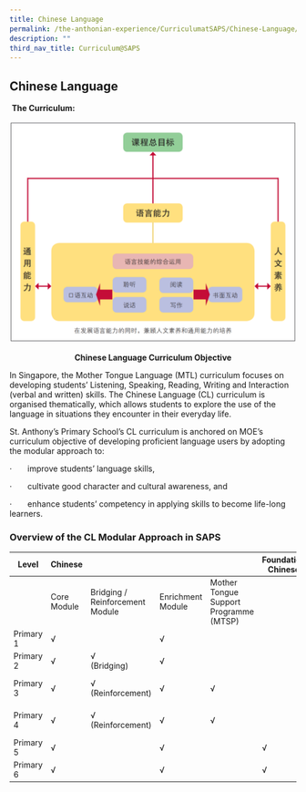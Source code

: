 ```yaml
---
title: Chinese Language
permalink: /the-anthonian-experience/CurriculumatSAPS/Chinese-Language/
description: ""
third_nav_title: Curriculum@SAPS
---
```

## Chinese Language 

 **The Curriculum:**
 
 ![](/images/Chinese%20fig%201.png)
 
 **<center>Chinese Language Curriculum Objective</center>**

In Singapore, the Mother Tongue Language (MTL) curriculum focuses on developing students’ Listening, Speaking, Reading, Writing and Interaction (verbal and written) skills. The Chinese Language (CL) curriculum is organised thematically, which allows students to explore the use of the language in situations they encounter in their everyday life. 

St. Anthony’s Primary School’s CL curriculum is anchored on MOE’s curriculum objective of developing proficient language users by adopting the modular approach to:

·       improve students’ language skills,

·       cultivate good character and cultural awareness, and

·       enhance students’ competency in applying skills to become life-long learners.


### **Overview of the CL Modular Approach in SAPS**

| Level     | Chinese     |                                 |                   |                                        | Foundation Chinese | Higher Chinese   |
|-----------|-------------|---------------------------------|-------------------|----------------------------------------|--------------------|------------------|
|           | Core Module | Bridging / Reinforcement Module | Enrichment Module | Mother Tongue Support Programme (MTSP) |                    |                  |
| Primary 1 | √           |                                 | √                 |                                        |                    |                  |
| Primary 2 | √           | √ <br>(Bridging)                    |             √     |                                        |                    |                  |
| Primary 3 | √           | √ (Reinforcement)               | √                 | √                                      |                    | √ <br>(2022 onwards) |
| Primary 4 | √           | √ (Reinforcement)               | √                 | √                                      |                    | √ <br>(2023 onwards) |
| Primary 5 | √           |                                 | √                 |                                        | √                  | √                |
| Primary 6 | √           |                                 | √                 |                                        | √                  | √                |


